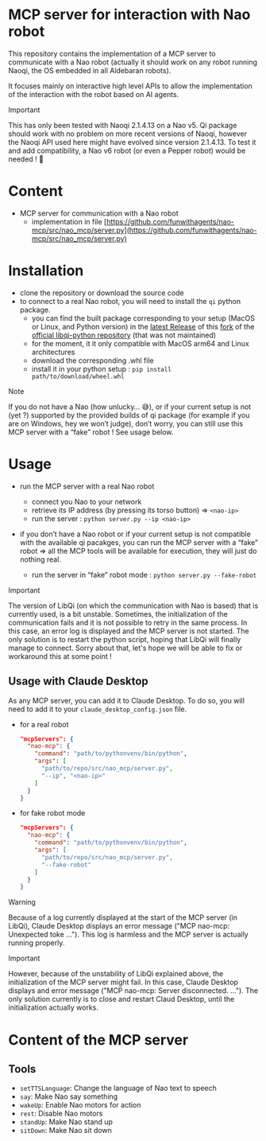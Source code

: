 # MCP server for interaction with Nao robot

This repository contains the implementation of a MCP server to communicate with a Nao robot (actually it should work on any robot running Naoqi, the OS embedded in all Aldebaran robots).

It focuses mainly on interactive high level APIs to allow the implementation of the interaction with the robot based on AI agents.

> [!IMPORTANT]
> This has only been tested with Naoqi 2.1.4.13 on a Nao v5.
> Qi package should work with no problem on more recent versions of Naoqi, however the Naoqi API used here might have evolved since version 2.1.4.13. To test it and add compatibility, a Nao v6 robot (or even a Pepper robot) would be needed ! 🙂

# Content

- MCP server for communication with a Nao robot
    - implementation in file [https://github.com/funwithagents/nao-mcp/src/nao_mcp/server.py](https://github.com/funwithagents/nao-mcp/src/nao_mcp/server.py)

# Installation

- clone the repository or download the source code
- to connect to a real Nao robot, you will need to install the `qi` python package.
    - you can find the built package corresponding to your setup (MacOS or Linux, and Python version) in the [latest Release](https://github.com/funwithagents/libqi-python/releases) of this [fork](https://github.com/funwithagents/libqi-python) of the [official libqi-python repository](https://github.com/aldebaran/libqi-python) (that was not maintained)
    - for the moment, it it only compatible with MacOS arm64 and Linux architectures
    - download the corresponding .whl file
    - install it in your python setup : `pip install path/to/download/wheel.whl`

> [!NOTE]
> If you do not have a Nao (how unlucky… 😅), or if your current setup is not (yet ?) supported by the provided builds of qi package (for example if you are on Windows, hey we won’t judge), don’t worry, you can still use this MCP server with a “fake” robot !
> See usage below.

# Usage

- run the MCP server with a real Nao robot
    - connect you Nao to your network
    - retrieve its IP address (by pressing its torso button) ⇒ `<nao-ip>`
    - run the server : `python server.py --ip <nao-ip>`

- if you don’t have a Nao robot or if your current setup is not compatible with the available qi pacakges, you can run the MCP server with a “fake” robot ⇒ all the MCP tools will be available for execution, they will just do nothing real.
    - run the server in “fake” robot mode :  `python server.py --fake-robot`

> [!IMPORTANT]
> The version of LibQi (on which the communication with Nao is based) that is currently used, is a bit unstable. Sometimes, the initialization of the communication fails and it is not possible to retry in the same process.
> In this case, an error log is displayed and the MCP server is not started. The only solution is to restart the python script, hoping that LibQi will finally manage to connect.
> Sorry about that, let's hope we will be able to fix or workaround this at some point !

## Usage with Claude Desktop

As any MCP server, you can add it to Claude Desktop. To do so, you will need to add it to your `claude_desktop_config.json` file.

- for a real robot
    
    ```json
    "mcpServers": {
      "nao-mcp": {
        "command": "path/to/pythonvenv/bin/python",
        "args": [
          "path/to/repo/src/nao_mcp/server.py",
          "--ip", "<nao-ip>"
        ]
      }
    }
    ```
    
- for fake robot mode
    
    ```json
    "mcpServers": {
      "nao-mcp": {
        "command": "path/to/pythonvenv/bin/python",
        "args": [
          "path/to/repo/src/nao_mcp/server.py",
          "--fake-robot"
        ]
      }
    }
    ```

> [!WARNING]
> Because of a log currently displayed at the start of the MCP server (in LibQi), Claude Desktop displays an error message ("MCP nao-mcp: Unexpected toke ...").
> This log is harmless and the MCP server is actually running properly.

> [!IMPORTANT]
> However, because of the unstability of LibQi explained above, the initialization of the MCP server might fail. 
> In this case, Claude Desktop displays and error message ("MCP nao-mcp: Server disconnected. ...").
> The only solution currently is to close and restart Claud Desktop, until the initialization actually works.

# Content of the MCP server

## Tools

- `setTTSLanguage`: Change the language of Nao text to speech
- `say`: Make Nao say something
- `wakeUp`: Enable Nao motors for action
- `rest`: Disable Nao motors
- `standUp`: Make Nao stand up
- `sitDown`: Make Nao sit down
